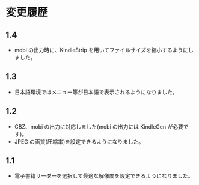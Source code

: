 変更履歴
========

1.4
---
* mobi の出力時に、KindleStrip を用いてファイルサイズを縮小するようにしました。

1.3
---
* 日本語環境ではメニュー等が日本語で表示されるようになりました。

1.2
---
* CBZ、mobi の出力に対応しました(mobi の出力には KindleGen が必要です)。
* JPEG の画質(圧縮率)を設定できるようになりました。

1.1
---
* 電子書籍リーダーを選択して最適な解像度を設定できるようになりました。
